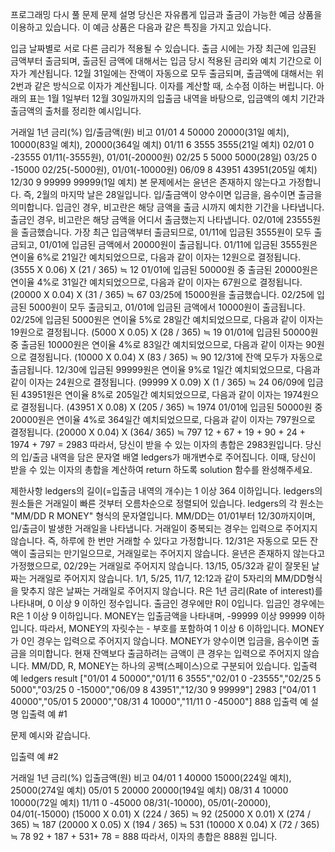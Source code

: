 프로그래밍
다시 풀 문제
문제 설명
당신은 자유롭게 입금과 출금이 가능한 예금 상품을 이용하고 있습니다. 이 예금 상품은 다음과 같은 특징을 가지고 있습니다.

입금 날짜별로 서로 다른 금리가 적용될 수 있습니다.
출금 시에는 가장 최근에 입금된 금액부터 출금되며, 출금된 금액에 대해서는 입금 당시 적용된 금리와 예치 기간으로 이자가 계산됩니다.
12월 31일에는 잔액이 자동으로 모두 출금되며, 출금액에 대해서는 위 2번과 같은 방식으로 이자가 계산됩니다.
이자를 계산할 때, 소수점 이하는 버립니다.
아래의 표는 1월 1일부터 12월 30일까지의 입출금 내역을 바탕으로, 입금액의 예치 기간과 출금액의 출처를 정리한 예시입니다.

거래일	1년 금리(%)	입/출금액(원)	비고
01/01	4	50000	20000(31일 예치), 10000(83일 예치), 20000(364일 예치)
01/11	6	3555	3555(21일 예치)
02/01	0	-23555	01/11(-3555원), 01/01(-20000원)
02/25	5	5000	5000(28일)
03/25	0	-15000	02/25(-5000원), 01/01(-10000원)
06/09	8	43951	43951(205일 예치)
12/30	9	99999	99999(1일 예치)
본 문제에서는 윤년은 존재하지 않는다고 가정합니다. 즉, 2월의 마지막 날은 28일입니다.
입/출금액이 양수이면 입금을, 음수이면 출금을 의미합니다.
입금인 경우, 비고란은 해당 금액을 출금 시까지 예치한 기간을 나타냅니다.
출금인 경우, 비고란은 해당 금액을 어디서 출금했는지 나타냅니다.
02/01에 23555원을 출금했습니다. 가장 최근 입금액부터 출금되므로, 01/11에 입금된 3555원이 모두 출금되고, 01/01에 입금된 금액에서 20000원이 출금됩니다.
01/11에 입금된 3555원은 연이율 6%로 21일간 예치되었으므로, 다음과 같이 이자는 12원으로 결정됩니다.
(3555 X 0.06) X (21 / 365) ≒ 12
01/01에 입금된 50000원 중 출금된 20000원은 연이율 4%로 31일간 예치되었으므로, 다음과 같이 이자는 67원으로 결정됩니다.
(20000 X 0.04) X (31 / 365) ≒ 67
03/25에 15000원을 출금했습니다. 02/25에 입금된 5000원이 모두 출금되고, 01/01에 입금된 금액에서 10000원이 출금됩니다.
02/25에 입금된 5000원은 연이율 5%로 28일간 예치되었으므로, 다음과 같이 이자는 19원으로 결정됩니다.
(5000 X 0.05) X (28 / 365) ≒ 19
01/01에 입금된 50000원 중 출금된 10000원은 연이율 4%로 83일간 예치되었으므로, 다음과 같이 이자는 90원으로 결정됩니다.
(10000 X 0.04) X (83 / 365) ≒ 90
12/31에 잔액 모두가 자동으로 출금됩니다.
12/30에 입금된 99999원은 연이율 9%로 1일간 예치되었으므로, 다음과 같이 이자는 24원으로 결정됩니다.
(99999 X 0.09) X (1 / 365) ≒ 24
06/09에 입금된 43951원은 연이율 8%로 205일간 예치되었으므로, 다음과 같이 이자는 1974원으로 결정됩니다.
(43951 X 0.08) X (205 / 365) ≒ 1974
01/01에 입금된 50000원 중 20000원은 연이율 4%로 364일간 예치되었으므로, 다음과 같이 이자는 797원으로 결정됩니다.
(20000 X 0.04) X (364/ 365) ≒ 797
12 + 67 + 19 + 90 + 24 + 1974 + 797 = 2983
따라서, 당신이 받을 수 있는 이자의 총합은 2983원입니다.
당신의 입/출금 내역을 담은 문자열 배열 ledgers가 매개변수로 주어집니다. 이때, 당신이 받을 수 있는 이자의 총합을 계산하여 return 하도록 solution 함수를 완성해주세요.

제한사항
ledgers의 길이(=입출금 내역의 개수)는 1 이상 364 이하입니다.
ledgers의 원소들은 거래일이 빠른 것부터 오름차순으로 정렬되어 있습니다.
ledgers의 각 원소는 "MM/DD R MONEY" 형식의 문자열입니다.
MM/DD는 01/01부터 12/30까지이며, 입/출금이 발생한 거래일을 나타냅니다.
거래일이 중복되는 경우는 입력으로 주어지지 않습니다. 즉, 하루에 한 번만 거래할 수 있다고 가정합니다.
12/31은 자동으로 모든 잔액이 출금되는 만기일으므로, 거래일로는 주어지지 않습니다.
윤년은 존재하지 않는다고 가정했으므로, 02/29는 거래일로 주어지지 않습니다.
13/15, 05/32과 같이 잘못된 날짜는 거래일로 주어지지 않습니다.
1/1, 5/25, 11/7, 12:12과 같이 5자리의 MM/DD형식을 맞추지 않은 날짜는 거래일로 주어지지 않습니다.
R은 1년 금리(Rate of interest)를 나타내며, 0 이상 9 이하인 정수입니다.
출금인 경우에만 R이 0입니다.
입금인 경우에는 R은 1 이상 9 이하입니다.
MONEY는 입출금액을 나타내며, -99999 이상 99999 이하입니다.
따라서, MONEY의 자릿수는 - 부호를 포함하여 1 이상 6 이하입니다.
MONEY가 0인 경우는 입력으로 주어지지 않습니다.
MONEY가 양수이면 입금을, 음수이면 출금을 의미합니다.
현재 잔액보다 출금하려는 금액이 큰 경우는 입력으로 주어지지 않습니다.
MM/DD, R, MONEY는 하나의 공백(스페이스)으로 구분되어 있습니다.
입출력 예
ledgers	result
["01/01 4 50000","01/11 6 3555","02/01 0 -23555","02/25 5 5000","03/25 0 -15000","06/09 8 43951","12/30 9 99999"]	2983
["04/01 1 40000","05/01 5 20000","08/31 4 10000","11/11 0 -45000"]	888
입출력 예 설명
입출력 예 #1

문제 예시와 같습니다.

입출력 예 #2

거래일	1년 금리(%)	입출금액(원)	비고
04/01	1	40000	15000(224일 예치), 25000(274일 예치)
05/01	5	20000	20000(194일 예치)
08/31	4	10000	10000(72일 예치)
11/11	0	-45000	08/31(-10000), 05/01(-20000), 04/01(-15000)
(15000 X 0.01) X (224 / 365) ≒ 92
(25000 X 0.01) X (274 / 365) ≒ 187
(20000 X 0.05) X (194 / 365) ≒ 531
(10000 X 0.04) X (72 / 365) ≒ 78
92 + 187 + 531+ 78 = 888
따라서, 이자의 총합은 888원 입니다.